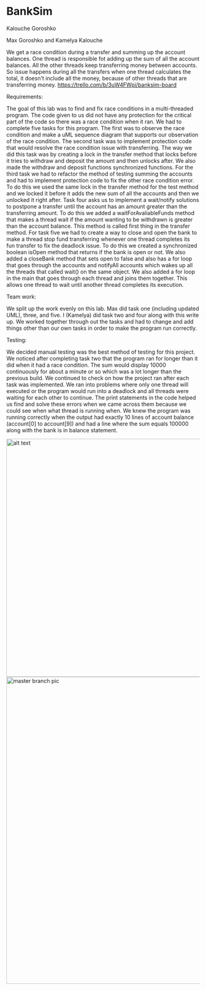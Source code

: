 # BankSim
Kalouche
Goroshko


Max Goroshko and Kamelya Kalouche

We get a race condition during a transfer and summing up the account balances. 
One thread is responsible fot adding up the sum of all the account balances. All the other threads keep transferring money between accounts.
So issue happens during all the transfers when one thread calculates the total, it doesn't include all the money, because of other threads that are transferring money. 
https://trello.com/b/3uW4FWpi/banksim-board

Requirements:

The goal of this lab was to find and fix race conditions in a multi-threaded program. The code given to us did not have any protection for the critical part of the code so there was a race condition when it ran. We had to complete five tasks for this program. The first was to observe the race condition and make a uML sequence diagram that supports our observation of the race condition. The second task was to implement protection code that would resolve the race condition issue with transferring. The way we did this task was by creating a lock in the transfer method that locks before it tries to withdraw and deposit the amount and then unlocks after. We also made the withdraw and deposit functions synchronized functions. For the third task we had to refactor the method of testing summing the accounts and had to implement protection code to fix the other race condition error. To do this we used the same lock in the transfer method for the test method and we locked it before it adds the new sum of all the accounts and then we unlocked it right after. Task four asks us to implement a wait/notify solutions to postpone a transfer until the account has an amount greater than the transferring amount. To do this we added a waitForAvaliableFunds method that makes a thread wait if the amount wanting to be withdrawn is greater than the account balance. This method is called first thing in the transfer method. For task five we had to create a way to close and open the bank to make a thread stop fund transferring whenever one thread completes its fun transfer to fix the deadlock issue. To do this we created a synchronized boolean isOpen method that returns if the bank is open or not. We also added a closeBank method that sets open to false and also has a for loop that goes through the accounts and notifyAll accounts which wakes up all the threads that called wait() on the same object. We also added a for loop in the main that goes through each thread and joins them together. This allows one thread to wait until another thread completes its execution.

Team work:

We split up the work evenly on this lab. Max did task one (including updated UML), three, and five. I (Kamelya) did task two and four along with this write up. We worked together through out the tasks and had to change and add things other than our own tasks in order to make the program run correctly.

Testing:

We decided manual testing was the best method of testing for this project. We noticed after completing task two that the program ran for longer than it did when it had a race condition. The sum would display 10000 continuously for about a minute or so which was a lot longer than the previous build. We continued to check on how the project ran after each task was implemented. We ran into problems where only one thread will executed or the program would run into a deadlock and all threads were waiting for each other to continue. The print statements in the code helped us find and solve these errors when we came across them because we could see when what thread is running when. We knew the program was running correctly when the output had exactly 10 lines of account balance (account[0] to account[9]) and had a line where the sum equals 100000 along with the bank is in balance statement. 

<img src="https://github.com/3296f19temple/05-kalouche_gorosko-K_M/blob/master/UMLrace.png" alt="alt text" width="650" height="620" style="max-width:100%;">

<img src="https://github.com/3296f19temple/05-kalouche_gorosko-K_M/blob/master/Final%20UML.png" alt="master branch pic" width="650" height="800" style="max-width:100%;">

